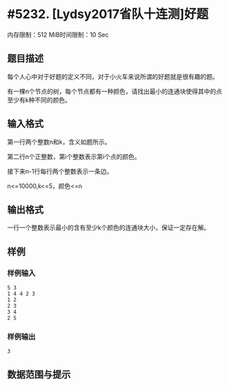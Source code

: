 # #5232. [Lydsy2017省队十连测]好题

内存限制：512 MiB时间限制：10 Sec

## 题目描述

每个人心中对于好题的定义不同，对于小火车来说所谓的好题就是很有趣的题。

有一棵n个节点的树，每个节点都有一种颜色，请找出最小的连通块使得其中的点至少有k种不同的颜色。

## 输入格式

第一行两个整数n和k，含义如题所示。

第二行n个正整数，第i个整数表示第i个点的颜色。

接下来n-1行每行两个整数表示一条边。

n<=10000,k<=5，颜色<=n

## 输出格式

一行一个整数表示最小的含有至少k个颜色的连通块大小，保证一定存在解。

## 样例

### 样例输入

    
    5 3
    1 4 4 2 3
    1 2
    2 3
    3 4
    2 5	
    
    

### 样例输出

    
    3
    

## 数据范围与提示
